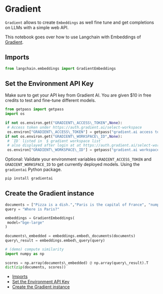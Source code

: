 # Gradient

`Gradient` allows to create `Embeddings` as well fine tune and get completions on LLMs with a simple web API.

This notebook goes over how to use Langchain with Embeddings of [Gradient](https://gradient.ai/).

## Imports[​](#imports "Direct link to Imports")

```python
from langchain.embeddings import GradientEmbeddings  

```

## Set the Environment API Key[​](#set-the-environment-api-key "Direct link to Set the Environment API Key")

Make sure to get your API key from Gradient AI. You are given $10 in free credits to test and fine-tune different models.

```python
from getpass import getpass  
import os  
  
if not os.environ.get("GRADIENT\_ACCESS\_TOKEN",None):  
 # Access token under https://auth.gradient.ai/select-workspace  
 os.environ["GRADIENT\_ACCESS\_TOKEN"] = getpass("gradient.ai access token:")  
if not os.environ.get("GRADIENT\_WORKSPACE\_ID",None):  
 # `ID` listed in `$ gradient workspace list`  
 # also displayed after login at at https://auth.gradient.ai/select-workspace  
 os.environ["GRADIENT\_WORKSPACE\_ID"] = getpass("gradient.ai workspace id:")  

```

Optional: Validate your environment variables `GRADIENT_ACCESS_TOKEN` and `GRADIENT_WORKSPACE_ID` to get currently deployed models. Using the `gradientai` Python package.

```bash
pip install gradientai  

```

## Create the Gradient instance[​](#create-the-gradient-instance "Direct link to Create the Gradient instance")

```python
documents = ["Pizza is a dish.","Paris is the capital of France", "numpy is a lib for linear algebra"]  
query = "Where is Paris?"  

```

```python
embeddings = GradientEmbeddings(  
 model="bge-large"  
)  
  
documents\_embedded = embeddings.embed\_documents(documents)  
query\_result = embeddings.embed\_query(query)  

```

```python
# (demo) compute similarity  
import numpy as np  
  
scores = np.array(documents\_embedded) @ np.array(query\_result).T  
dict(zip(documents, scores))  

```

- [Imports](#imports)
- [Set the Environment API Key](#set-the-environment-api-key)
- [Create the Gradient instance](#create-the-gradient-instance)
